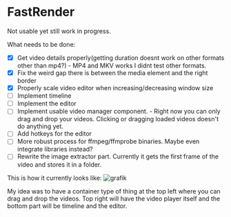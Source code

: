 # FastRender

Not usable yet still work in progress.

What needs to be done:
- [x] Get video details properly(getting duration doesnt work on other formats other than mp4?)
      -  MP4 and MKV works I didnt test other formats.
- [x] Fix the weird gap there is between the media element and the right border
- [x] Properly scale video editor when increasing/decreasing window size
- [ ] Implement timeline
- [ ] Implement the editor
- [ ] Implement usable video manager component.
      - Right now you can only drag and drop your videos. Clicking or dragging loaded videos doesn't do anything yet.
- [ ] Add hotkeys for the editor
- [ ] More robust process for ffmpeg/ffmprobe binaries. Maybe even integrate libraries instead?
- [ ] Rewrite the image extractor part. Currently it gets the first frame of the video and stores it in a folder.

This is how it currently looks like:
![grafik](https://github.com/Ati1707/FastRender/assets/152104750/7b4417c1-5c4d-4d5c-a10d-d13a6e91b2cb)



My idea was to have a container type of thing at the top left where you can drag and drop the videos.
Top right will have the video player itself and the bottom part will be timeline and the editor.
